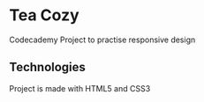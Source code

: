 # Tea Cozy

Codecademy Project to practise responsive design

## Technologies

Project is made with HTML5 and CSS3